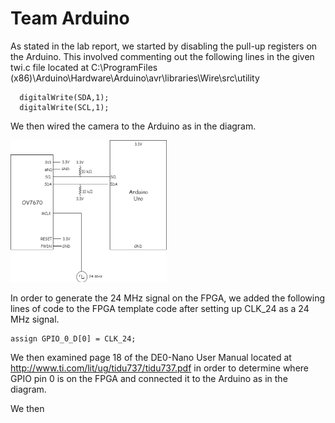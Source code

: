 # Team Arduino

As stated in the lab report, we started by disabling the pull-up registers on the Arduino.
This involved commenting out the following lines in the given twi.c file located at 
C:\ProgramFiles (x86)\Arduino\Hardware\Arduino\avr\libraries\Wire\src\utility


```
  digitalWrite(SDA,1);
  digitalWrite(SCL,1);
```

We then wired the camera to the Arduino as in the diagram. 

<img src=https://github.com/Blue9/ece3400-team20/blob/gh-pages/img/Lab4Diagram.png width=250>

In order to generate the 24 MHz signal on the FPGA, we added the following lines of code to the FPGA template code
after setting up CLK_24 as a 24 MHz signal. 

```
assign GPIO_0_D[0] = CLK_24;
```

We then examined page 18 of the DE0-Nano User Manual located at http://www.ti.com/lit/ug/tidu737/tidu737.pdf
in order to determine where GPIO pin 0 is on the FPGA and connected it to the Arduino as in the diagram.

We then 




